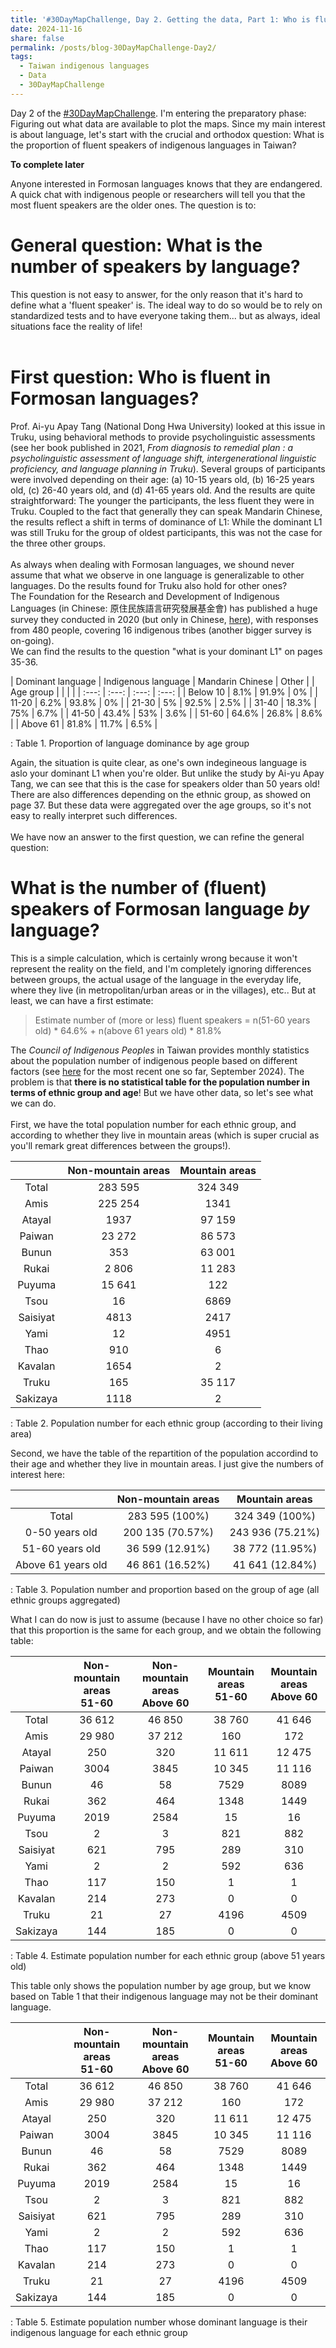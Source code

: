 ```yaml
---
title: '#30DayMapChallenge, Day 2. Getting the data, Part 1: Who is fluent in Formosan languages?'
date: 2024-11-16
share: false
permalink: /posts/blog-30DayMapChallenge-Day2/
tags:
  - Taiwan indigenous languages
  - Data
  - 30DayMapChallenge
---
```


Day 2 of the <a href="https://bsky.app/hashtag/30DayMapChallenge" target = "_blank">#30DayMapChallenge</a>. I'm entering the preparatory phase: Figuring out what data are available to plot the maps. Since my main interest is about language, let's start with the crucial and orthodox question: What is the proportion of fluent speakers of indigenous languages in Taiwan?

<b>To complete later</b>

<!--more-->
Anyone interested in Formosan languages knows that they are endangered. A quick chat with indigenous people or researchers will tell you that the most fluent speakers are the older ones. The question is to:<br>

General question: What is the number of speakers by language?
====

This question is not easy to answer, for the only reason that it's hard to define what a 'fluent speaker' is. The ideal way to do so would be to rely on standardized tests and to have everyone taking them... but as always, ideal situations face the reality of life!
<br><br>

First question: Who is fluent in Formosan languages?
====

Prof. Ai-yu Apay Tang (National Dong Hwa University) looked at this issue in Truku, using behavioral methods to provide psycholinguistic assessments (see her book published in 2021, <i>From diagnosis to remedial plan : a psycholinguistic assessment of language shift, intergenerational linguistic proficiency, and language planning in Truku</i>). Several groups of participants were involved depending on their age: (a) 10-15 years old, (b) 16-25 years old, (c) 26-40 years old, and (d) 41-65 years old. And the results are quite straightforward: The younger the participants, the less fluent they were in Truku. Coupled to the fact that generally they can speak Mandarin Chinese, the results reflect a shift in terms of dominance of L1: While the dominant L1 was still Truku for the group of oldest participants, this was not the case for the three other groups.
<br><br>
As always when dealing with Formosan languages, we shound never assume that what we observe in one language is generalizable to other languages. Do the results found for Truku also hold for other ones?
<br>
The Foundation for the Research and Development of Indigenous Languages (in Chinese: 原住民族語言研究發展基金會) has published a huge survey they conducted in 2020 (but only in Chinese, <a href="https://www.ilrdf.org.tw/basic/?node=10064" target = "_blank">here</a>), with responses from 480 people, covering 16 indigenous tribes (another bigger survey is on-going).
<br>
We can find the results to the question "what is your dominant L1" on pages 35-36.

| Dominant language | Indigenous language    | Mandarin Chinese    | Other |
| Age group         |                        |                     |       |
| :---:             | :---:                  | :---:               | :---: |
| Below 10          | 8.1%                   | 91.9%               | 0%    |
| 11-20             | 6.2%                   | 93.8%               | 0%    |
| 21-30             | 5%                     | 92.5%               | 2.5%  |
| 31-40             | 18.3%                  | 75%                 | 6.7%  |
| 41-50             | 43.4%                  | 53%                 | 3.6%  |
| 51-60             | 64.6%                  | 26.8%               | 8.6%  |
| Above 61          | 81.8%                  | 11.7%               | 6.5%  |

: Table 1. Proportion of language dominance by age group

Again, the situation is quite clear, as one's own indegineous language is aslo your dominant L1 when you're older. But unlike the study by Ai-yu Apay Tang, we can see that this is the case for speakers older than 50 years old!
<br>
There are also differences depending on the ethnic group, as showed on page 37. But these data were aggregated over the age groups, so it's not easy to really interpret such differences.
<br><br>
We have now an answer to the first question, we can refine the general question: 

What is the number of (fluent) speakers of Formosan language <i>by</i> language?
====

This is a simple calculation, which is certainly wrong because it won't represent the reality on the field, and I'm completely ignoring differences between groups, the actual usage of the language in the everyday life, where they live (in metropolitan/urban areas or in the villages), etc.. But at least, we can have a first estimate:<br>

> Estimate number of (more or less) fluent speakers = n(51-60 years old) * 64.6% + n(above 61 years old) * 81.8%

The <i>Council of Indigenous Peoples</i> in Taiwan provides monthly statistics about the population number of indigenous people based on different factors (see <a href = "https://www.cip.gov.tw/zh-tw/news/data-list/940F9579765AC6A0/283F23E8500A85D2FF69791FDE74F1A9-info.html" target = "_blank">here</a> for the most recent one so far, September 2024). The problem is that <b>there is no statistical table for the population number in terms of ethnic group and age</b>! But we have other data, so let's see what we can do.
<br><br>
First, we have the total population number for each ethnic group, and according to whether they live in mountain areas (which is super crucial as you'll remark great differences between the groups!).

|              | Non-mountain areas| Mountain areas | 
| :---:        | :---:             | :---:          | 
| Total        |  283 595          |  324 349       | 
| Amis         |  225 254          |  1341          |  
| Atayal       |  1937             |  97 159        |  
| Paiwan       |  23 272           |  86 573        | 
| Bunun        |  353              |  63 001        | 
| Rukai        |  2 806            |  11 283        | 
| Puyuma       |  15 641           |  122           | 
| Tsou         |  16               |  6869          | 
| Saisiyat     |  4813             |  2417          | 
| Yami         |  12               |  4951          |  
| Thao         |  910              |  6             | 
| Kavalan      |  1654             |  2             | 
| Truku        |  165              |  35 117        |  
| Sakizaya     |  1118             |  2             |

: Table 2. Population number for each ethnic group (according to their living area)

Second, we have the table of the repartition of the population accordind to their age and whether they live in mountain areas. I just give the numbers of interest here:

|                      | Non-mountain areas   | Mountain areas       | 
| :---:                | :---:                | :---:                | 
| Total                |  283 595  (100%)     |  324 349  (100%)     | 
| 0-50 years old       |  200 135  (70.57%)   |  243 936  (75.21%)   |  
| 51-60 years old      |  36 599   (12.91%)   |  38 772   (11.95%)   | 
| Above 61 years old   |  46 861   (16.52%)   |  41 641   (12.84%)   | 

: Table 3. Population number and proportion based on the group of age (all ethnic groups aggregated)

What I can do now is just to assume (because I have no other choice so far) that this proportion is the same for each group, and we obtain the following table:

|           | Non-mountain areas<br>51-60|Non-mountain areas<br>Above 60| Mountain areas<br>51-60|Mountain areas<br>Above 60|
| :---:     | :---:                      | :---:                        | :---:                  | :---:                    | 
| Total     |  36 612                    | 46 850                       | 38 760                 | 41 646                   |
| Amis      |  29 980                    | 37 212                       | 160                    | 172                      |
| Atayal    |  250                       | 320                          | 11 611                 | 12 475                   |  
| Paiwan    |  3004                      | 3845                         | 10 345                 | 11 116                   |
| Bunun     |  46                        | 58                           | 7529                   | 8089                     |
| Rukai     |  362                       | 464                          | 1348                   | 1449                     |
| Puyuma    |  2019                      | 2584                         | 15                     | 16                       |
| Tsou      |  2                         | 3                            | 821                    | 882                      |
| Saisiyat  |  621                       | 795                          | 289                    | 310                      |
| Yami      |  2                         | 2                            | 592                    | 636                      |
| Thao      |  117                       | 150                          | 1                      | 1                        |
| Kavalan   |  214                       | 273                          | 0                      | 0                        |
| Truku     |  21                        | 27                           | 4196                   | 4509                     |
| Sakizaya  |  144                       | 185                          | 0                      | 0                        |

: Table 4. Estimate population number for each ethnic group (above 51 years old)

This table only shows the population number by age group, but we know based on Table 1 that their indigenous language may not be their dominant language. 

|           | Non-mountain areas<br>51-60|Non-mountain areas<br>Above 60| Mountain areas<br>51-60|Mountain areas<br>Above 60|
| :---:     | :---:                      | :---:                        | :---:                  | :---:                    | 
| Total     |  36 612                    | 46 850                       | 38 760                 | 41 646                   |
| Amis      |  29 980                    | 37 212                       | 160                    | 172                      |
| Atayal    |  250                       | 320                          | 11 611                 | 12 475                   |  
| Paiwan    |  3004                      | 3845                         | 10 345                 | 11 116                   |
| Bunun     |  46                        | 58                           | 7529                   | 8089                     |
| Rukai     |  362                       | 464                          | 1348                   | 1449                     |
| Puyuma    |  2019                      | 2584                         | 15                     | 16                       |
| Tsou      |  2                         | 3                            | 821                    | 882                      |
| Saisiyat  |  621                       | 795                          | 289                    | 310                      |
| Yami      |  2                         | 2                            | 592                    | 636                      |
| Thao      |  117                       | 150                          | 1                      | 1                        |
| Kavalan   |  214                       | 273                          | 0                      | 0                        |
| Truku     |  21                        | 27                           | 4196                   | 4509                     |
| Sakizaya  |  144                       | 185                          | 0                      | 0                        |

: Table 5. Estimate population number whose dominant language is their indigenous language for each ethnic group